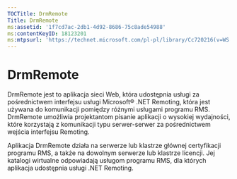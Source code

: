 ```yaml
---
TOCTitle: DrmRemote
Title: DrmRemote
ms:assetid: '1f7cd7ac-2db1-4d92-8686-75c8ade54988'
ms:contentKeyID: 18123201
ms:mtpsurl: 'https://technet.microsoft.com/pl-pl/library/Cc720216(v=WS.10)'
---
```


DrmRemote
=========

DrmRemote jest to aplikacja sieci Web, która udostępnia usługi za pośrednictwem interfejsu usługi Microsoft® .NET Remoting, która jest używana do komunikacji pomiędzy różnymi usługami programu RMS. DrmRemote umożliwia projektantom pisanie aplikacji o wysokiej wydajności, które korzystają z komunikacji typu serwer-serwer za pośrednictwem wejścia interfejsu Remoting.

Aplikacja DrmRemote działa na serwerze lub klastrze głównej certyfikacji programu RMS, a także na dowolnym serwerze lub klastrze licencji. Jej katalogi wirtualne odpowiadają usługom programu RMS, dla których aplikacja udostępnia usługi .NET Remoting.
